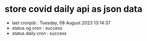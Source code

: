 # store covid daily api as json data

- last cronjob : Tuesday, 08 August 2023 13:14:37
- status og cron : success
- status daily cron : success
      
      